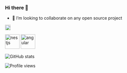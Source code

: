 ### Hi there 👋

<!--
**levart/levart** is a ✨ _special_ ✨ repository because its `README.md` (this file) appears on your GitHub profile.

Here are some ideas to get you started:

- 🔭 I’m currently working on ...
- 🌱 I’m currently learning ...
- 👯 I’m looking to collaborate on ...
- 🤔 I’m looking for help with ...
- 💬 Ask me about ...
- 📫 How to reach me: ...
- 😄 Pronouns: ...
- ⚡ Fun fact: ...
-->

- 👯 I’m looking to collaborate on any open source project

[<img src='https://cdn.jsdelivr.net/npm/simple-icons@3.0.1/icons/github.svg' alt='github' height='18'>](https://github.com/levart) 

[<img src='https://d33wubrfki0l68.cloudfront.net/e937e774cbbe23635999615ad5d7732decad182a/26072/logo-small.ede75a6b.svg' alt='nestjs' height='48'>](https://nestjs.com) 
[<img src='https://upload.wikimedia.org/wikipedia/commons/thumb/c/cf/Angular_full_color_logo.svg/1200px-Angular_full_color_logo.svg.png' alt='angular' height='48'>](https://angular.io) 

![GitHub stats](https://github-readme-stats.vercel.app/api?username=levart&show_icons=true)  

![Profile views](https://gpvc.arturio.dev/levart) 
